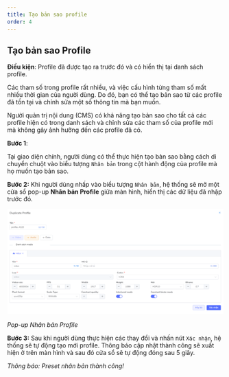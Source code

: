 ```yaml
---
title: Tạo bản sao profile
order: 4
---
```


## Tạo bản sao Profile

**Điều kiện**: Profile đã được tạo ra trước đó và có hiển thị tại danh sách profile.

Các tham số trong profile rất nhiều, và việc cấu hình từng tham số mất nhiều thời gian của người dùng. Do đó, bạn có thể tạo bản sao từ các profile đã tồn tại và chỉnh sửa một số thông tin mà bạn muốn.

Người quản trị nội dung (CMS) có khả năng tạo bản sao cho tất cả các profile hiện có trong danh sách và chỉnh sửa các tham số của profile mới mà không gây ảnh hưởng đến các profile đã có.

**Bước 1**:

Tại giao diện chính, người dùng có thể thực hiện tạo bản sao bằng cách di chuyển chuột vào biểu tượng `Nhân bản` trong cột hành động của profile mà họ muốn tạo bản sao.

**Bước 2:** Khi người dùng nhấp vào biểu tượng `Nhân bản`, hệ thống sẽ mở một cửa sổ pop-up **Nhân bản Profile** giữa màn hình, hiển thị các dữ liệu đã nhập trước đó.

![Tạo bản sao profile](/docs/images/media-live/profile/duplicate.PNG)


*Pop-up Nhân bản Profile*

**Bước 3:** Sau khi người dùng thực hiện các thay đổi và nhấn nút `Xác nhận`, hệ thống sẽ tự động tạo mới profile. Thông báo cập nhật thành công sẽ xuất hiện ở trên màn hình và sau đó cửa sổ sẽ tự động đóng sau 5 giây.

<!-- ![]() -->

*Thông báo: Preset nhân bản thành công!*